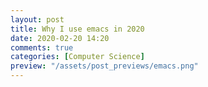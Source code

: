 ```yaml
---
layout: post
title: Why I use emacs in 2020
date: 2020-02-20 14:20
comments: true
categories: [Computer Science]
preview: "/assets/post_previews/emacs.png"
---
```

